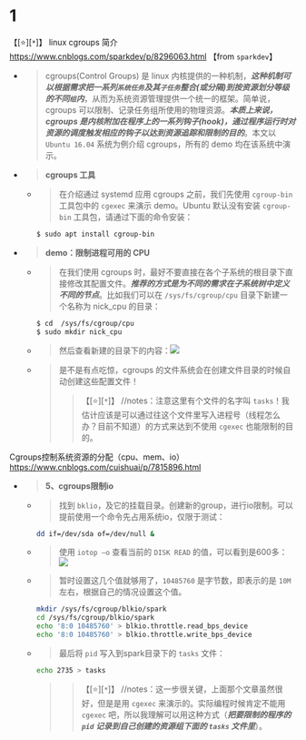 
# 1

【[:star:][`*`]】 linux cgroups 简介 https://www.cnblogs.com/sparkdev/p/8296063.html  【from `sparkdev`】
- > cgroups(Control Groups) 是 linux 内核提供的一种机制，***这种机制可以根据需求把一系列`系统任务`及其`子任务`整合(或分隔)到按资源划分等级的不同`组`内***，从而为系统资源管理提供一个统一的框架。简单说，cgroups 可以限制、记录任务组所使用的物理资源。***本质上来说，cgroups 是内核附加在程序上的一系列钩子(hook)，通过程序运行时对资源的调度触发相应的钩子以达到资源追踪和限制的目的***。本文以 `Ubuntu 16.04` 系统为例介绍 cgroups，所有的 demo 均在该系统中演示。
- > **cgroups 工具**
  * > 在介绍通过 systemd 应用 cgroups 之前，我们先使用 `cgroup-bin` 工具包中的 `cgexec` 来演示 demo。Ubuntu 默认没有安装 `cgroup-bin` 工具包，请通过下面的命令安装：
    ```sh
    $ sudo apt install cgroup-bin
    ```
- > **demo：限制进程可用的 CPU**
  * > 在我们使用 cgroups 时，最好不要直接在各个子系统的根目录下直接修改其配置文件。***推荐的方式是为不同的需求在子系统树中定义不同的节点***。比如我们可以在 `/sys/fs/cgroup/cpu` 目录下新建一个名称为 nick_cpu 的目录：
    ```sh
    $ cd  /sys/fs/cgroup/cpu
    $ sudo mkdir nick_cpu
    ```
  * > 然后查看新建的目录下的内容：![](https://images2017.cnblogs.com/blog/952033/201801/952033-20180116130749521-392021135.png)
  * > 是不是有点吃惊，cgroups 的文件系统会在创建文件目录的时候自动创建这些配置文件！
    >> 【[:star:][`*`]】 //notes：注意这里有个文件的名字叫 `tasks`！我估计应该是可以通过往这个文件里写入进程号（线程怎么办？目前不知道）的方式来达到不使用 `cgexec` 也能限制的目的。

Cgroups控制系统资源的分配（cpu、mem、io） https://www.cnblogs.com/cuishuai/p/7815896.html
- > **5、cgroups限制io**
  * > 找到 `bklio`，及它的挂载目录。创建新的group，进行io限制。可以提前使用一个命令先占用系统io，仅限于测试：
    ```sh
    dd if=/dev/sda of=/dev/null &
    ```
  * > 使用 `iotop –o` 查看当前的 `DISK READ` 的值，可以看到是600多：![](https://images2017.cnblogs.com/blog/1200972/201711/1200972-20171110180835091-1758922579.png)
  * > 暂时设置这几个值就够用了，`10485760` 是字节数，即表示的是 `10M` 左右，根据自己的情况设置这个值。
    ```sh
    mkdir /sys/fs/cgroup/blkio/spark
    cd /sys/fs/cgroup/blkio/spark
    echo '8:0 10485760' > blkio.throttle.read_bps_device
    echo '8:0 10485760' > blkio.throttle.write_bps_device
    ```
  * > 最后将 `pid` 写入到spark目录下的 `tasks` 文件：
    ```sh
    echo 2735 > tasks
    ```
    >> 【[:star:][`*`]】 //notes：这一步很关键，上面那个文章虽然很好，但是是用 `cgexec` 来演示的。实际编程时候肯定不能用 `cgexec` 吧，所以我理解可以用这种方式（***把要限制的程序的 `pid` 记录到自己创建的资源组下面的 `tasks` 文件里***）。
